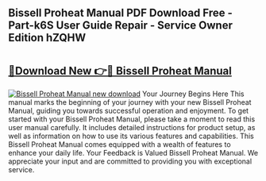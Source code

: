 ## Bissell Proheat Manual PDF Download Free - Part-k6S User Guide Repair - Service Owner Edition hZQHW

# <h2><a href="http://bc22150.oget.top/?id=Bissell+Proheat+Manual">🔗Download New 👉🔴 Bissell Proheat Manual</a></h2>

[![Bissell Proheat Manual new download](https://i.imgur.com/5g1atiW.png)](http://bc22150.oget.top/?id=Bissell+Proheat+Manual)
Your Journey Begins Here This manual marks the beginning of your journey with your new Bissell Proheat Manual, guiding you towards successful operation and enjoyment. To get started with your Bissell Proheat Manual, please take a moment to read this user manual carefully. It includes detailed instructions for product setup, as well as information on how to use its various features and capabilities. This Bissell Proheat Manual comes equipped with a wealth of features to enhance your daily life. Your Feedback is Valued Bissell Proheat Manual. We appreciate your input and are committed to providing you with exceptional service.
